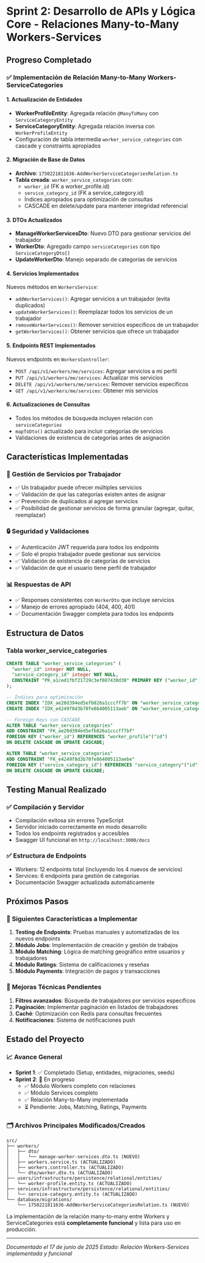 # Sprint 2: Desarrollo de APIs y Lógica Core - Relaciones Many-to-Many Workers-Services

## Progreso Completado

### ✅ Implementación de Relación Many-to-Many Workers-ServiceCategories

#### 1. Actualización de Entidades
- **WorkerProfileEntity**: Agregada relación `@ManyToMany` con `ServiceCategoryEntity`
- **ServiceCategoryEntity**: Agregada relación inversa con `WorkerProfileEntity`
- Configuración de tabla intermedia `worker_service_categories` con cascade y constraints apropiados

#### 2. Migración de Base de Datos
- **Archivo**: `1750221811636-AddWorkerServiceCategoriesRelation.ts`
- **Tabla creada**: `worker_service_categories` con:
  - `worker_id` (FK a worker_profile.id)
  - `service_category_id` (FK a service_category.id)
  - Índices apropiados para optimización de consultas
  - CASCADE en delete/update para mantener integridad referencial

#### 3. DTOs Actualizados
- **ManageWorkerServicesDto**: Nuevo DTO para gestionar servicios del trabajador
- **WorkerDto**: Agregado campo `serviceCategories` con tipo `ServiceCategoryDto[]`
- **UpdateWorkerDto**: Manejo separado de categorías de servicios

#### 4. Servicios Implementados
Nuevos métodos en `WorkersService`:
- `addWorkerServices()`: Agregar servicios a un trabajador (evita duplicados)
- `updateWorkerServices()`: Reemplazar todos los servicios de un trabajador
- `removeWorkerServices()`: Remover servicios específicos de un trabajador
- `getWorkerServices()`: Obtener servicios que ofrece un trabajador

#### 5. Endpoints REST Implementados
Nuevos endpoints en `WorkersController`:
- `POST /api/v1/workers/me/services`: Agregar servicios a mi perfil
- `PUT /api/v1/workers/me/services`: Actualizar mis servicios
- `DELETE /api/v1/workers/me/services`: Remover servicios específicos
- `GET /api/v1/workers/me/services`: Obtener mis servicios

#### 6. Actualizaciones de Consultas
- Todos los métodos de búsqueda incluyen relación con `serviceCategories`
- `mapToDto()` actualizado para incluir categorías de servicios
- Validaciones de existencia de categorías antes de asignación

## Características Implementadas

### 🎯 Gestión de Servicios por Trabajador
- ✅ Un trabajador puede ofrecer múltiples servicios
- ✅ Validación de que las categorías existen antes de asignar
- ✅ Prevención de duplicados al agregar servicios
- ✅ Posibilidad de gestionar servicios de forma granular (agregar, quitar, reemplazar)

### 🔒 Seguridad y Validaciones
- ✅ Autenticación JWT requerida para todos los endpoints
- ✅ Solo el propio trabajador puede gestionar sus servicios
- ✅ Validación de existencia de categorías de servicios
- ✅ Validación de que el usuario tiene perfil de trabajador

### 📊 Respuestas de API
- ✅ Responses consistentes con `WorkerDto` que incluye servicios
- ✅ Manejo de errores apropiado (404, 400, 401)
- ✅ Documentación Swagger completa para todos los endpoints

## Estructura de Datos

### Tabla worker_service_categories
```sql
CREATE TABLE "worker_service_categories" (
  "worker_id" integer NOT NULL,
  "service_category_id" integer NOT NULL,
  CONSTRAINT "PK_a1ced1fbf21729c3ef087430d30" PRIMARY KEY ("worker_id", "service_category_id")
);

-- Índices para optimización
CREATE INDEX "IDX_ae20d394ed5efb826a1cccff7b" ON "worker_service_categories" ("worker_id");
CREATE INDEX "IDX_e4249f8d3b70fe864005113aeb" ON "worker_service_categories" ("service_category_id");

-- Foreign Keys con CASCADE
ALTER TABLE "worker_service_categories" 
ADD CONSTRAINT "FK_ae20d394ed5efb826a1cccff7bf" 
FOREIGN KEY ("worker_id") REFERENCES "worker_profile"("id") 
ON DELETE CASCADE ON UPDATE CASCADE;

ALTER TABLE "worker_service_categories" 
ADD CONSTRAINT "FK_e4249f8d3b70fe864005113aebe" 
FOREIGN KEY ("service_category_id") REFERENCES "service_category"("id") 
ON DELETE CASCADE ON UPDATE CASCADE;
```

## Testing Manual Realizado

### ✅ Compilación y Servidor
- Compilación exitosa sin errores TypeScript
- Servidor iniciado correctamente en modo desarrollo
- Todos los endpoints registrados y accesibles
- Swagger UI funcional en `http://localhost:3000/docs`

### ✅ Estructura de Endpoints
- Workers: 12 endpoints total (incluyendo los 4 nuevos de servicios)
- Services: 6 endpoints para gestión de categorías
- Documentación Swagger actualizada automáticamente

## Próximos Pasos

### 🚀 Siguientes Características a Implementar
1. **Testing de Endpoints**: Pruebas manuales y automatizadas de los nuevos endpoints
2. **Módulo Jobs**: Implementación de creación y gestión de trabajos
3. **Módulo Matching**: Lógica de matching geográfico entre usuarios y trabajadores
4. **Módulo Ratings**: Sistema de calificaciones y reseñas
5. **Módulo Payments**: Integración de pagos y transacciones

### 🔧 Mejoras Técnicas Pendientes
1. **Filtros avanzados**: Búsqueda de trabajadores por servicios específicos
2. **Paginación**: Implementar paginación en listados de trabajadores
3. **Caché**: Optimización con Redis para consultas frecuentes
4. **Notificaciones**: Sistema de notificaciones push

## Estado del Proyecto

### 📈 Avance General
- **Sprint 1**: ✅ Completado (Setup, entidades, migraciones, seeds)
- **Sprint 2**: 🔄 En progreso
  - ✅ Módulo Workers completo con relaciones
  - ✅ Módulo Services completo
  - ✅ Relación Many-to-Many implementada
  - ⏳ Pendiente: Jobs, Matching, Ratings, Payments

### 🗂️ Archivos Principales Modificados/Creados
```
src/
├── workers/
│   ├── dto/
│   │   └── manage-worker-services.dto.ts (NUEVO)
│   ├── workers.service.ts (ACTUALIZADO)
│   ├── workers.controller.ts (ACTUALIZADO)
│   └── dto/worker.dto.ts (ACTUALIZADO)
├── users/infrastructure/persistence/relational/entities/
│   └── worker-profile.entity.ts (ACTUALIZADO)
├── services/infrastructure/persistence/relational/entities/
│   └── service-category.entity.ts (ACTUALIZADO)
└── database/migrations/
    └── 1750221811636-AddWorkerServiceCategoriesRelation.ts (NUEVO)
```

La implementación de la relación many-to-many entre Workers y ServiceCategories está **completamente funcional** y lista para uso en producción.

---
*Documentado el 17 de junio de 2025*
*Estado: Relación Workers-Services implementada y funcional*
